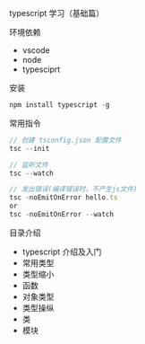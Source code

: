 typescript 学习（基础篇）

环境依赖

* vscode
* node
* typesciprt

安装

```js
npm install typescript -g
```

常用指令

```js
// 创建 tsconfig.json 配置文件
tsc --init

// 监听文件
tsc --watch

// 发出错误(编译错误时，不产生js文件)
tsc -noEmitOnError hello.ts 
or
tsc -noEmitOnError --watch
```

目录介绍
 
* typescript 介绍及入门
* 常用类型
* 类型缩小
* 函数
* 对象类型
* 类型操纵
* 类
* 模块
